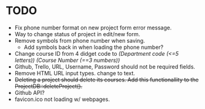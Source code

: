 # TODO
* Fix phone number format on new project form error message.
* Way to change status of project in edit/new form.
* Remove symbols from phone number when saving.
	* Add symbols back in when loading the phone number?
* Change course ID from 4 didget code to *(Department code (<=5 letters)) (Course Number (==3 numbers))*
* Github, Trello, URL, Username, Password should not be required fields.
* Remove HTML URL input types. change to text.
* ~~Deleting a project should delete its courses. Add this functionallity to the ProjectDB::deleteProject().~~
* Github API?
* favicon.ico not loading w/ webpages.
